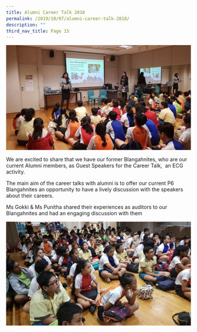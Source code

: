 ```yaml
---
title: Alumni Career Talk 2018
permalink: /2019/10/07/alumni-career-talk-2018/
description: ""
third_nav_title: Page 15
---
```


<img src="/images/Capture-1024x580.jpg">
<p>We are excited to share that&nbsp;we have our former Blangahnites, who are our current Alumni members, as Guest Speakers for the Career Talk,&nbsp; an ECG activity.</p>
<p>The main aim of the career talks&nbsp;with&nbsp;alumni&nbsp;is to&nbsp;offer our current P6 Blangahnites an opportunity to have a lively discussion with the speakers about&nbsp;their&nbsp;careers.</p>
<p>Ms Gokki &amp; Ms Punitha shared their experiences as auditors to our Blangahnites and had an engaging discussion with them</p>
<img src="/images/Capture-1-1024x577.jpg">
